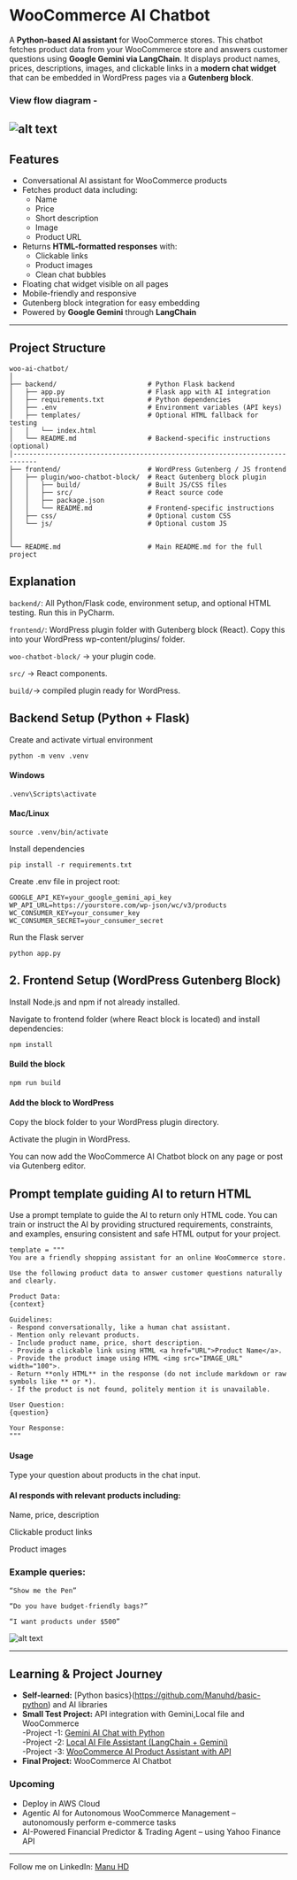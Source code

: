 # WooCommerce AI Chatbot

A **Python-based AI assistant** for WooCommerce stores. This chatbot fetches product data from your WooCommerce store and answers customer questions using **Google Gemini via LangChain**. It displays product names, prices, descriptions, images, and clickable links in a **modern chat widget** that can be embedded in WordPress pages via a **Gutenberg block**.

### View flow diagram - 
![alt text](https://github.com/Manuhd/Generative-AI-Learning-Roadmap/blob/main/projects/woocommercechatbot/woochatbot.drawio%20(1).png)
---

## Features

- Conversational AI assistant for WooCommerce products
- Fetches product data including:
  - Name
  - Price
  - Short description
  - Image
  - Product URL
- Returns **HTML-formatted responses** with:
  - Clickable links
  - Product images
  - Clean chat bubbles
- Floating chat widget visible on all pages
- Mobile-friendly and responsive
- Gutenberg block integration for easy embedding
- Powered by **Google Gemini** through **LangChain**

---

## Project Structure
```
woo-ai-chatbot/
│
├── backend/                       # Python Flask backend
│   ├── app.py                     # Flask app with AI integration
│   ├── requirements.txt           # Python dependencies
│   ├── .env                       # Environment variables (API keys)
│   ├── templates/                 # Optional HTML fallback for testing
│   │   └── index.html
│   └── README.md                  # Backend-specific instructions (optional)
│----------------------------------------------------------------------------
├── frontend/                      # WordPress Gutenberg / JS frontend
│   ├── plugin/woo-chatbot-block/  # React Gutenberg block plugin
│   │   ├── build/                 # Built JS/CSS files
│   │   ├── src/                   # React source code
│   │   ├── package.json
│   │   └── README.md              # Frontend-specific instructions
│   ├── css/                       # Optional custom CSS
│   └── js/                        # Optional custom JS
│
│
└── README.md                      # Main README.md for the full project
```
## Explanation

`backend/`: All Python/Flask code, environment setup, and optional HTML testing. Run this in PyCharm.

`frontend/`: WordPress plugin folder with Gutenberg block (React). Copy this into your WordPress wp-content/plugins/ folder.

`woo-chatbot-block/` → your plugin code.

`src/` → React components.

`build/`→ compiled plugin ready for WordPress.

## Backend Setup (Python + Flask)

Create and activate virtual environment
```
python -m venv .venv
```
#### Windows
```
.venv\Scripts\activate
```
#### Mac/Linux
```
source .venv/bin/activate
```

Install dependencies
```
pip install -r requirements.txt
```

Create .env file in project root:
```
GOOGLE_API_KEY=your_google_gemini_api_key
WP_API_URL=https://yourstore.com/wp-json/wc/v3/products
WC_CONSUMER_KEY=your_consumer_key
WC_CONSUMER_SECRET=your_consumer_secret
```

Run the Flask server
````
python app.py
````
## 2. Frontend Setup (WordPress Gutenberg Block)

Install Node.js and npm if not already installed.

Navigate to frontend folder (where React block is located) and install dependencies:
```
npm install
```

#### Build the block
```
npm run build
```

#### Add the block to WordPress

Copy the block folder to your WordPress plugin directory.

Activate the plugin in WordPress.

You can now add the WooCommerce AI Chatbot block on any page or post via Gutenberg editor.

## Prompt template guiding AI to return HTML
Use a prompt template to guide the AI to return only HTML code. You can train or instruct the AI by providing structured requirements, constraints, and examples, ensuring consistent and safe HTML output for your project.

```
template = """
You are a friendly shopping assistant for an online WooCommerce store.

Use the following product data to answer customer questions naturally and clearly.

Product Data:
{context}

Guidelines:
- Respond conversationally, like a human chat assistant.
- Mention only relevant products.
- Include product name, price, short description.
- Provide a clickable link using HTML <a href="URL">Product Name</a>.
- Provide the product image using HTML <img src="IMAGE_URL" width="100">.
- Return **only HTML** in the response (do not include markdown or raw symbols like ** or *).
- If the product is not found, politely mention it is unavailable.

User Question:
{question}

Your Response:
"""
```

#### Usage

Type your question about products in the chat input.

#### AI responds with relevant products including:

Name, price, description

Clickable product links

Product images

### Example queries:
```
“Show me the Pen”

“Do you have budget-friendly bags?”

“I want products under $500”
```
![alt text](https://github.com/Manuhd/Generative-AI-Learning-Roadmap/blob/main/projects/woocommercechatbot/woo_chatbot.PNG)

----
## Learning & Project Journey

- **Self-learned:** [Python basics}(https://github.com/Manuhd/basic-python) and AI libraries  
- **Small Test Project:** API integration with Gemini,Local file and WooCommerce  
   -Project -1: [Gemini AI Chat with Python](https://github.com/Manuhd/gen-ai-with-google)  
   -Project -2: [Local AI File Assistant (LangChain + Gemini)](https://github.com/Manuhd/Local-Text-File-AI-Assistant-LangChain-Gemini-OpenAI-)  
  -Project -3: [WooCommerce AI Product Assistant with API](https://github.com/Manuhd/woocomerce-ai-assistance)
- **Final Project:** WooCommerce AI Chatbot

### Upcoming
- Deploy in AWS Cloud  
- Agentic AI for Autonomous WooCommerce Management – autonomously perform e-commerce tasks  
- AI-Powered Financial Predictor & Trading Agent – using Yahoo Finance API


---
Follow me on LinkedIn: [Manu HD](https://www.linkedin.com/in/manu-hd-a07090158/)


